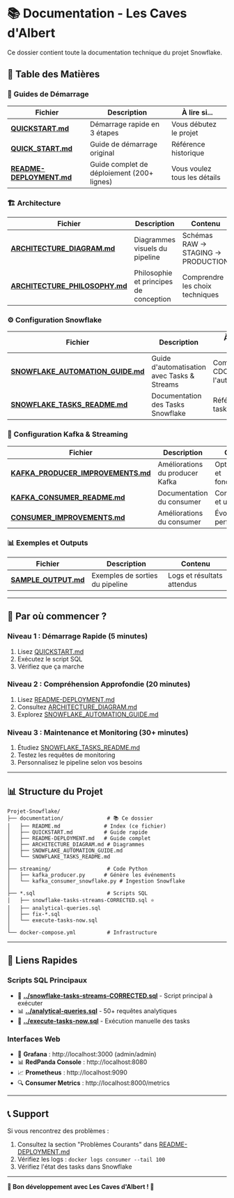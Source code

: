 # 📚 Documentation - Les Caves d'Albert

Ce dossier contient toute la documentation technique du projet Snowflake.

## 📖 Table des Matières

### 🚀 Guides de Démarrage

| Fichier | Description | À lire si... |
|---------|-------------|--------------|
| **[QUICKSTART.md](./QUICKSTART.md)** | Démarrage rapide en 3 étapes | Vous débutez le projet |
| **[QUICK_START.md](./QUICK_START.md)** | Guide de démarrage original | Référence historique |
| **[README-DEPLOYMENT.md](./README-DEPLOYMENT.md)** | Guide complet de déploiement (200+ lignes) | Vous voulez tous les détails |

### 🏗️ Architecture

| Fichier | Description | Contenu |
|---------|-------------|---------|
| **[ARCHITECTURE_DIAGRAM.md](./ARCHITECTURE_DIAGRAM.md)** | Diagrammes visuels du pipeline | Schémas RAW → STAGING → PRODUCTION |
| **[ARCHITECTURE_PHILOSOPHY.md](./ARCHITECTURE_PHILOSOPHY.md)** | Philosophie et principes de conception | Comprendre les choix techniques |

### ⚙️ Configuration Snowflake

| Fichier | Description | À utiliser pour... |
|---------|-------------|-------------------|
| **[SNOWFLAKE_AUTOMATION_GUIDE.md](./SNOWFLAKE_AUTOMATION_GUIDE.md)** | Guide d'automatisation avec Tasks & Streams | Comprendre le CDC et l'automatisation |
| **[SNOWFLAKE_TASKS_README.md](./SNOWFLAKE_TASKS_README.md)** | Documentation des Tasks Snowflake | Référence des tasks créées |

### 🔧 Configuration Kafka & Streaming

| Fichier | Description | Contenu |
|---------|-------------|---------|
| **[KAFKA_PRODUCER_IMPROVEMENTS.md](./KAFKA_PRODUCER_IMPROVEMENTS.md)** | Améliorations du producer Kafka | Optimisations et fonctionnalités |
| **[KAFKA_CONSUMER_README.md](./KAFKA_CONSUMER_README.md)** | Documentation du consumer | Configuration et utilisation |
| **[CONSUMER_IMPROVEMENTS.md](./CONSUMER_IMPROVEMENTS.md)** | Améliorations du consumer | Évolutions et performances |

### 📊 Exemples et Outputs

| Fichier | Description | Contenu |
|---------|-------------|---------|
| **[SAMPLE_OUTPUT.md](./SAMPLE_OUTPUT.md)** | Exemples de sorties du pipeline | Logs et résultats attendus |

---

## 🎯 Par où commencer ?

### **Niveau 1 : Démarrage Rapide (5 minutes)**
1. Lisez [QUICKSTART.md](./QUICKSTART.md)
2. Exécutez le script SQL
3. Vérifiez que ça marche

### **Niveau 2 : Compréhension Approfondie (20 minutes)**
1. Lisez [README-DEPLOYMENT.md](./README-DEPLOYMENT.md)
2. Consultez [ARCHITECTURE_DIAGRAM.md](./ARCHITECTURE_DIAGRAM.md)
3. Explorez [SNOWFLAKE_AUTOMATION_GUIDE.md](./SNOWFLAKE_AUTOMATION_GUIDE.md)

### **Niveau 3 : Maintenance et Monitoring (30+ minutes)**
1. Étudiez [SNOWFLAKE_TASKS_README.md](./SNOWFLAKE_TASKS_README.md)
2. Testez les requêtes de monitoring
3. Personnalisez le pipeline selon vos besoins

---

## 📊 Structure du Projet

```
Projet-Snowflake/
├── documentation/              # 📚 Ce dossier
│   ├── README.md              # Index (ce fichier)
│   ├── QUICKSTART.md          # Guide rapide
│   ├── README-DEPLOYMENT.md   # Guide complet
│   ├── ARCHITECTURE_DIAGRAM.md # Diagrammes
│   ├── SNOWFLAKE_AUTOMATION_GUIDE.md
│   └── SNOWFLAKE_TASKS_README.md
│
├── streaming/                  # Code Python
│   ├── kafka_producer.py      # Génère les événements
│   └── kafka_consumer_snowflake.py # Ingestion Snowflake
│
├── *.sql                       # Scripts SQL
│   ├── snowflake-tasks-streams-CORRECTED.sql ⭐
│   ├── analytical-queries.sql
│   ├── fix-*.sql
│   └── execute-tasks-now.sql
│
└── docker-compose.yml          # Infrastructure
```

---

## 🔗 Liens Rapides

### Scripts SQL Principaux
- 🎯 **[../snowflake-tasks-streams-CORRECTED.sql](../snowflake-tasks-streams-CORRECTED.sql)** - Script principal à exécuter
- 📊 **[../analytical-queries.sql](../analytical-queries.sql)** - 50+ requêtes analytiques
- 🔧 **[../execute-tasks-now.sql](../execute-tasks-now.sql)** - Exécution manuelle des tasks

### Interfaces Web
- 🍷 **Grafana** : http://localhost:3000 (admin/admin)
- 📊 **RedPanda Console** : http://localhost:8080
- 📈 **Prometheus** : http://localhost:9090
- 🔍 **Consumer Metrics** : http://localhost:8000/metrics

---

## 📞 Support

Si vous rencontrez des problèmes :
1. Consultez la section "Problèmes Courants" dans [README-DEPLOYMENT.md](./README-DEPLOYMENT.md)
2. Vérifiez les logs : `docker logs consumer --tail 100`
3. Vérifiez l'état des tasks dans Snowflake

---

**🍷 Bon développement avec Les Caves d'Albert ! 🍷**
